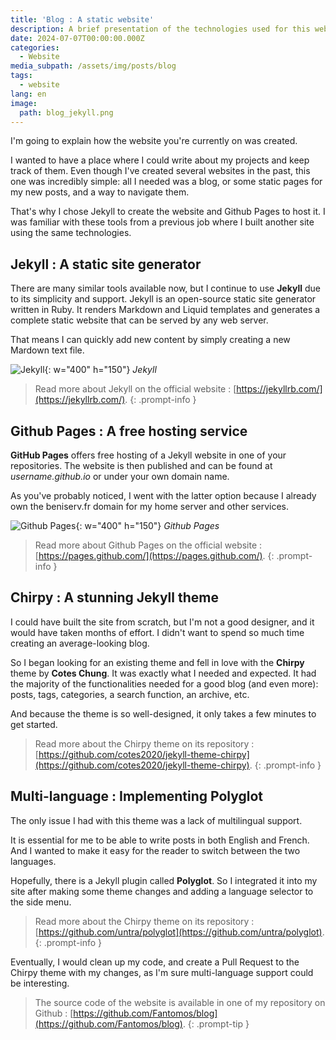 ```yaml
---
title: 'Blog : A static website'
description: A brief presentation of the technologies used for this website
date: 2024-07-07T00:00:00.000Z
categories:
  - Website
media_subpath: /assets/img/posts/blog
tags:
  - website
lang: en
image:
  path: blog_jekyll.png
---
```


I'm going to explain how the website you're currently on was created.

I wanted to have a place where I could write about my projects and keep track of them. Even though I've created several websites in the past, this one was incredibly simple: all I needed was a blog, or some static pages for my new posts, and a way to navigate them. 

That's why I chose Jekyll to create the website and Github Pages to host it. I was familiar with these tools from a previous job where I built another site using the same technologies.

## Jekyll : A static site generator
There are many similar tools available now, but I continue to use **Jekyll** due to its simplicity and support. 
Jekyll is an open-source static site generator written in Ruby. It renders Markdown and Liquid templates and generates a complete static website that can be served by any web server.

That means I can quickly add new content by simply creating a new Mardown text file.

![Jekyll](blog_jekyll.png){: w="400" h="150"}
_Jekyll_

> Read more about Jekyll on the official website : [https://jekyllrb.com/](https://jekyllrb.com/).
{: .prompt-info }


## Github Pages : A free hosting service
**GitHub Pages** offers free hosting of a Jekyll website in one of your repositories. The website is then published and can be found at *username.github.io* or under your own domain name. 

As you've probably noticed, I went with the latter option because I already own the beniserv.fr domain for my home server and other services.

![Github Pages](blog_githubpages.webp){: w="400" h="150"}
_Github Pages_

> Read more about Github Pages on the official website : [https://pages.github.com/](https://pages.github.com/).
{: .prompt-info }

## Chirpy : A stunning Jekyll theme
I could have built the site from scratch, but I'm not a good designer, and it would have taken months of effort. I didn't want to spend so much time creating an average-looking blog. 

So I began looking for an existing theme and fell in love with the **Chirpy** theme by **Cotes Chung**. It was exactly what I needed and expected. 
It had the majority of the functionalities needed for a good blog (and even more): posts, tags, categories, a search function, an archive, etc.

And because the theme is so well-designed, it only takes a few minutes to get started. 

> Read more about the Chirpy theme on its repository : [https://github.com/cotes2020/jekyll-theme-chirpy](https://github.com/cotes2020/jekyll-theme-chirpy).
{: .prompt-info }

## Multi-language : Implementing Polyglot
The only issue I had with this theme was a lack of multilingual support. 

It is essential for me to be able to write posts in both English and French. And I wanted to make it easy for the reader to switch between the two languages.

Hopefully, there is a Jekyll plugin called **Polyglot**. So I integrated it into my site after making some theme changes and adding a language selector to the side menu.

> Read more about the Chirpy theme on its repository : [https://github.com/untra/polyglot](https://github.com/untra/polyglot).
{: .prompt-info }

Eventually, I would clean up my code, and create a Pull Request to the Chirpy theme with my changes, as I'm sure multi-language support could be interesting.

> The source code of the website is available in one of my repository on Github : [https://github.com/Fantomos/blog](https://github.com/Fantomos/blog).
{: .prompt-tip }
